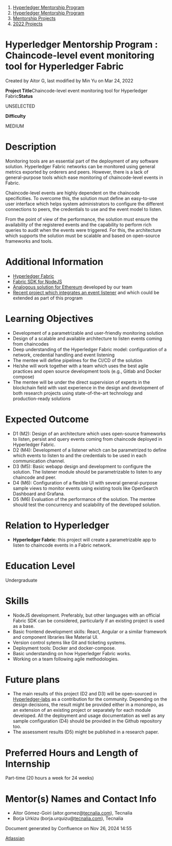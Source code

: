 1. [Hyperledger Mentorship Program](index.html)
2. [Hyperledger Mentorship Program](Hyperledger-Mentorship-Program_21954571.html)
3. [Mentorship Projects](Mentorship-Projects_21954604.html)
4. [2022 Projects](2022-Projects_21954800.html)

# Hyperledger Mentorship Program : Chaincode-level event monitoring tool for Hyperledger Fabric

Created by Aitor G, last modified by Min Yu on Mar 24, 2022

**Project Title**Chaincode-level event monitoring tool for Hyperledger Fabric**Status**

UNSELECTED

**Difficulty**

MEDIUM

# Description

Monitoring tools are an essential part of the deployment of any software solution. Hyperledger Fabric networks can be monitored using general metrics exported by orderers and peers. However, there is a lack of general-purpose tools which ease monitoring of chaincode-level events in Fabric.

Chaincode-level events are highly dependent on the chaincode specificities. To overcome this, the solution must define an easy-to-use user interface which helps system administrators to configure the different connections to peers, the credentials to use and the event model to listen.

From the point of view of the performance, the solution must ensure the availability of the registered events and the capability to perform rich queries to audit when the events were triggered. For this, the architecture which supports the solution must be scalable and based on open-source frameworks and tools.

# Additional Information

- [Hyperledger Fabric](https://github.com/hyperledger/fabric)
- [Fabric SDK for NodeJS](https://hyperledger.github.io/fabric-sdk-node/release-2.2/)
- [Analogous solution for Ethereum](https://www.mdpi.com/1999-4893/14/12/341) developed by our team
- [Recent project which integrates an event listener](https://github.com/hyperledger-labs/hlf-connector) and which could be extended as part of this program

# Learning Objectives

- Development of a parametrizable and user-friendly monitoring solution
- Design of a scalable and available architecture to listen events coming from chaincodes
- Deep understanding of the Hyperledger Fabric model: configuration of a network, credential handling and event listening
- The mentee will define pipelines for the CI/CD of the solution
- He/she will work together with a team which uses the best agile practices and open source development tools (e.g., Gitlab and Docker compose)
- The mentee will be under the direct supervision of experts in the blockchain field with vast experience in the design and development of both research projects using state-of-the-art technology and production-ready solutions

# Expected Outcome

- D1 (M2): Design of an architecture which uses open-source frameworks to listen, persist and query events coming from chaincode deployed in Hyperledger Fabric.
- D2 (M4): Development of a listener which can be parametrized to define which events to listen to and the credentials to be used in each communication channel.
- D3 (M5): Basic webapp design and development to configure the solution. The listener module should be parametrizable to listen to any chaincode and peer.
- D4 (M6): Configuration of a flexible UI with several general-purpose sample views to monitor events using existing tools like OpenSearch Dashboard and Grafana.
- D5 (M6) Evaluation of the performance of the solution. The mentee should test the concurrency and scalability of the developed solution.

# Relation to Hyperledger

- **Hyperledger Fabric**: this project will create a parametrizable app to listen to chaincode events in a Fabric network.

# Education Level

Undergraduate

# Skills

- NodeJS development. Preferably, but other languages with an official Fabric SDK can be considered, particularly if an existing project is used as a base.
- Basic frontend development skills: React, Angular or a similar framework and component libraries like Material UI.
- Version control sytems like Git and ticketing systems.
- Deployment tools: Docker and docker-compose.
- Basic understanding on how Hyperledger Fabric works.
- Working on a team following agile methodologies.

# Future plans

- The main results of this project (D2 and D3) will be open-sourced in [Hyperledger-labs](https://github.com/hyperledger-labs) as a contribution for the community. Depending on the design decisions, the result might be provided either in a monorepo, as an extension of an existing project or separately for each module developed. All the deployment and usage documentation as well as any sample configuration (D4) should be provided in the Github repository too.
- The assessment results (D5) might be published in a research paper.

# Preferred Hours and Length of Internship

Part-time (20 hours a week for 24 weeks)

# Mentor(s) Names and Contact Info

- Aitor Gómez-Goiri (aitor.gomez@[tecnalia.com](http://tecnalia.com)), Tecnalia
- Borja Urkizu (borja.urquizu@[tecnalia.com](http://tecnalia.com)), Tecnalia

Document generated by Confluence on Nov 26, 2024 14:55

[Atlassian](http://www.atlassian.com/)
